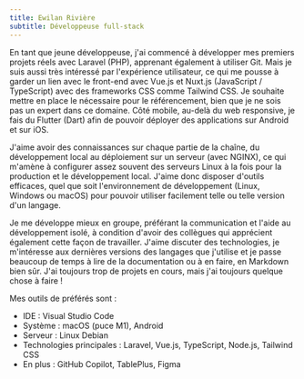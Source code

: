 ```yaml
---
title: Ewilan Rivière
subtitle: Développeuse full-stack
---
```


En tant que jeune développeuse, j'ai commencé à développer mes premiers projets réels avec Laravel (PHP), apprenant également à utiliser Git. Mais je suis aussi très intéressé par l'expérience utilisateur, ce qui me pousse à garder un lien avec le front-end avec Vue.js et Nuxt.js (JavaScript / TypeScript) avec des frameworks CSS comme Tailwind CSS. Je souhaite mettre en place le nécessaire pour le référencement, bien que je ne sois pas un expert dans ce domaine. Côté mobile, au-delà du web responsive, je fais du Flutter (Dart) afin de pouvoir déployer des applications sur Android et sur iOS.

J'aime avoir des connaissances sur chaque partie de la chaîne, du développement local au déploiement sur un serveur (avec NGINX), ce qui m'amène à configurer assez souvent des serveurs Linux à la fois pour la production et le développement local. J'aime donc disposer d'outils efficaces, quel que soit l'environnement de développement (Linux, Windows ou macOS) pour pouvoir utiliser facilement telle ou telle version d'un langage.

Je me développe mieux en groupe, préférant la communication et l'aide au développement isolé, à condition d'avoir des collègues qui apprécient également cette façon de travailler. J'aime discuter des technologies, je m'intéresse aux dernières versions des langages que j'utilise et je passe beaucoup de temps à lire de la documentation ou à en faire, en Markdown bien sûr. J'ai toujours trop de projets en cours, mais j'ai toujours quelque chose à faire !

Mes outils de préférés sont :

- IDE : Visual Studio Code
- Système : macOS (puce M1), Android
- Serveur : Linux Debian
- Technologies principales : Laravel, Vue.js, TypeScript, Node.js, Tailwind CSS
- En plus : GitHub Copilot, TablePlus, Figma
